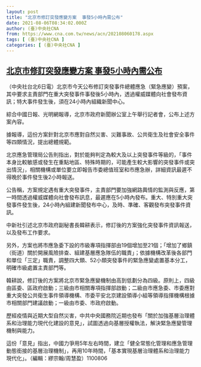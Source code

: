 ```yaml
---
layout: post
title: "北京市修訂突發應變方案  事發5小時內需公布"
date: 2021-08-06T08:34:02.000Z
author: (臺)中央社CNA
from: https://www.cna.com.tw/news/acn/202108060178.aspx
tags: [ (臺)中央社CNA ]
categories: [ (臺)中央社CNA ]
---
```

<!--1628238842000-->
[北京市修訂突發應變方案  事發5小時內需公布](https://www.cna.com.tw/news/acn/202108060178.aspx)
------

<div>
<div></div><div class="paragraph"><p>（中央社台北6日電）北京市今天公布修訂突發事件總體應急（緊急應變）預案，其中要求主責部門在重大突發事件事發後5小時內，透過權威媒體向社會發布資訊；特大事件發生後，須在24小時內組織新聞中心。</p><p>綜合中國日報、光明網報導，北京市政府新聞辦公室上午舉行記者會，公布上述方案內容。</p><p>據報導，這份方案針對北京市應對自然災害、災難事故、公共衛生及社會安全事件等四類情況，提出總體規範。</p><p>北京應急管理局公告則指出，對於能夠判定為較大及以上突發事件等級的，「事件本身比較敏感或發生在重點地區、特殊時期的，可能產生較大影響的突發事件或突出情況」，相關機構或單位要立即報告市委總值班室和市應急辦，詳細資訊最遲不得晚於事件發生後2小時報送。</p><p>公告稱，方案規定遇有重大突發事件，主責部門要加強網路輿情的監測與反應，第一時間透過權威媒體向社會發布訊息，最遲應在5小時內發布。重大、特別重大突發事件發生後，24小時內組建新聞發布中心，及時、準確、客觀發布突發事件資訊。</p><p>中新社引述北京市政府副秘書長韓耕表示，修訂後的方案強化突發事件資訊報送，以及發布工作要求。</p><p>另外，方案也將市應急委下設的市級專項指揮部由19個增加至21個；「增加了鄉鎮（街道）關於開展風險排查、組建基層應急隊伍的職責」；依據機構改革後各部門和單位「三定」職責，調整四大類、52小類突發事件的緊急應變處置基本分工，明確市級處置主責部門等。</p><p>韓耕說，修訂後的方案將北京市緊急應變機制由高到低劃分為四級。原則上，四級由區委、區政府啟動；三級由市相關專項指揮部啟動；二級由市應急委、市委應對重大突發公共衛生事件領導機構、市委平安北京建設領導小組等領導指揮機構根據市相關部門建議啟動；一級由市委、市政府啟動。</p><p>歷經疫情與近期大型自然災害，中共中央國務院近期也發布「關於加強基層治理體系和治理能力現代化建設的意見」，試圖透過向基層授權執法，解決緊急應變管理機制與能力。</p><p>這份「意見」指出，中國力爭用5年左右時間，建立「健全常態化管理和應急管理動態銜接的基層治理機制」，再用10年時間，「基本實現基層治理體系和治理能力現代化」。（編輯：繆宗翰/周慧盈）1100806</p></div>
</div>
